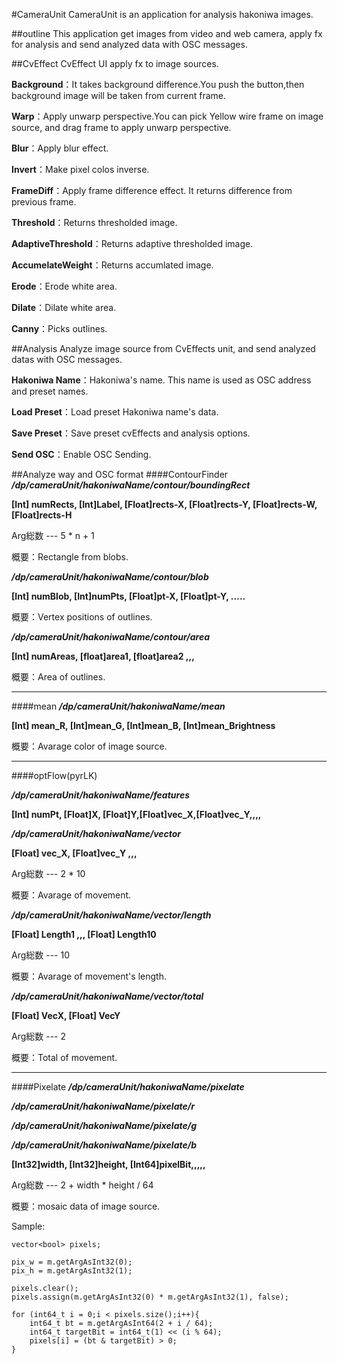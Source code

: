 #CameraUnit
CameraUnit is an application for analysis hakoniwa images.

##outline
This application get images from video and web camera, apply fx for analysis and send analyzed data with OSC messages.

##CvEffect
CvEffect UI apply fx to image sources.

**Background**：It takes background difference.You push the button,then background image will be taken from current frame.

**Warp**：Apply unwarp perspective.You can pick Yellow wire frame on image source, and drag frame to apply unwarp perspective.

**Blur**：Apply blur effect.

**Invert**：Make pixel colos inverse.

**FrameDiff**：Apply frame difference effect. It returns difference from previous frame.

**Threshold**：Returns thresholded image.

**AdaptiveThreshold**：Returns adaptive thresholded image.

**AccumelateWeight**：Returns accumlated image.

**Erode**：Erode white area.

**Dilate**：Dilate white area.

**Canny**：Picks outlines.


##Analysis
Analyze image source from CvEffects unit, and send analyzed datas with OSC messages.

**Hakoniwa Name**：Hakoniwa's name. This name is used as OSC address and preset names.

**Load Preset**：Load preset Hakoniwa name's data.

**Save Preset**：Save preset cvEffects and analysis options.

**Send OSC**：Enable OSC Sending.

##Analyze way and OSC format
####ContourFinder
***/dp/cameraUnit/hakoniwaName/contour/boundingRect***

**[Int] numRects, [Int]Label, [Float]rects-X, [Float]rects-Y, [Float]rects-W, [Float]rects-H**

Arg総数 --- 5 * n + 1

概要：Rectangle from blobs.

***/dp/cameraUnit/hakoniwaName/contour/blob***

**[Int] numBlob, [Int]numPts, [Float]pt-X, [Float]pt-Y, .....**

概要：Vertex positions of outlines.

***/dp/cameraUnit/hakoniwaName/contour/area***

**[Int] numAreas, [float]area1, [float]area2 ,,,**

概要：Area of outlines.

---
####mean
***/dp/cameraUnit/hakoniwaName/mean***

**[Int] mean_R, [Int]mean_G, [Int]mean_B, [Int]mean_Brightness**

概要：Avarage color of image source.

---
####optFlow(pyrLK)

***/dp/cameraUnit/hakoniwaName/features***

**[Int] numPt, [Float]X, [Float]Y,[Float]vec_X,[Float]vec_Y,,,,**

***/dp/cameraUnit/hakoniwaName/vector***

**[Float] vec_X, [Float]vec_Y ,,,**

Arg総数 --- 2 * 10

概要：Avarage of movement.

***/dp/cameraUnit/hakoniwaName/vector/length***

**[Float] Length1 ,,, [Float] Length10**

Arg総数 --- 10

概要：Avarage of movement's length.

***/dp/cameraUnit/hakoniwaName/vector/total***

**[Float] VecX, [Float] VecY**

Arg総数 --- 2

概要：Total of movement.

---
####Pixelate
***/dp/cameraUnit/hakoniwaName/pixelate***

***/dp/cameraUnit/hakoniwaName/pixelate/r***

***/dp/cameraUnit/hakoniwaName/pixelate/g***

***/dp/cameraUnit/hakoniwaName/pixelate/b***

**[Int32]width, [Int32]height, [Int64]pixelBit,,,,,**

Arg総数 --- 2 + width * height / 64

概要：mosaic data of image source.

Sample:

	vector<bool> pixels;

	pix_w = m.getArgAsInt32(0);
	pix_h = m.getArgAsInt32(1);

	pixels.clear();
	pixels.assign(m.getArgAsInt32(0) * m.getArgAsInt32(1), false);

	for (int64_t i = 0;i < pixels.size();i++){
		int64_t bt = m.getArgAsInt64(2 + i / 64);
		int64_t targetBit = int64_t(1) << (i % 64);
		pixels[i] = (bt & targetBit) > 0;
	}
